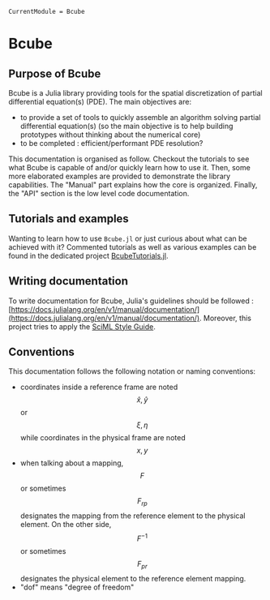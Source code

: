 ```@meta
CurrentModule = Bcube
```

# Bcube

## Purpose of Bcube

Bcube is a Julia library providing tools for the spatial discretization of partial differential equation(s) (PDE). The main objectives are:

- to provide a set of tools to quickly assemble an algorithm solving partial differential equation(s) (so the main objective is to help building prototypes without thinking about the numerical core)
- to be completed : efficient/performant PDE resolution?

This documentation is organised as follow. Checkout the tutorials to see what Bcube is capable of and/or quickly learn how to use it. Then, some more elaborated examples are provided to demonstrate the library capabilities. The "Manual" part explains how the core is organized. Finally, the "API" section is the low level code documentation.

## Tutorials and examples
Wanting to learn how to use `Bcube.jl` or just curious about what can be achieved with it? Commented tutorials as well as various examples can be found in the dedicated project [BcubeTutorials.jl](https://github.com/bcube-project/BcubeTutorials.jl).

## Writing documentation

To write documentation for Bcube, Julia's guidelines should be followed : [https://docs.julialang.org/en/v1/manual/documentation/](https://docs.julialang.org/en/v1/manual/documentation/). Moreover, this project tries to apply the [SciML Style Guide](https://github.com/SciML/SciMLStyle).

## Conventions

This documentation follows the following notation or naming conventions:

- coordinates inside a reference frame are noted $$\hat{x}, \hat{y}$$ or $$\xi, \eta$$ while coordinates in the physical frame are noted $$x,y$$
- when talking about a mapping, $$F$$ or sometimes $$F_{rp}$$ designates the mapping from the reference element to the physical element. On the other side, $$F^{-1}$$ or sometimes $$F_{pr}$$ designates the physical element to the reference element mapping.
- "dof" means "degree of freedom"
